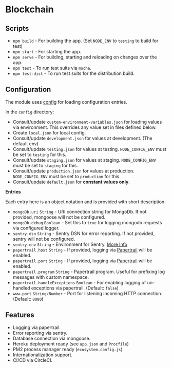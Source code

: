 # Blockchain

## Scripts

- `npm build` - For building the app. (Set `NODE_ENV` to `testing` to build for test)
- `npm start` - For starting the app.
- `npm serve` - For building, starting and reloading on changes over the app.
- `npm test` - To run test suits via `mocha`.
- `npm test-dist` - To run test suits for the distribution build.

## Configuration

The module uses [config](https://www.npmjs.com/package/config) for loading configuration entries.

In the `config` directory:

- Consult/update `custom-environment-variables.json` for loading values via environment. This overrides any value set in files defined below.
- Create `local.json` for local config.
- Consult/update `development.json` for values at development. (The default env)
- Consult/update `testing.json` for values at testing. `NODE_CONFIG_ENV` must be set to `testing` for this.
- Consult/update `staging.json` for values at staging. `NODE_CONFIG_ENV` must be set to `staging` for this.
- Consult/update `production.json` for values at production. `NODE_CONFIG_ENV` must be set to `production` for this.
- Consult/update `default.json` for **constant values only**.

**Entries**

Each entry here is an object notation and is provided with short description.

- `mongoDb.uri` `String` - URI connection string for MongoDb. If not provided, mongoose will not be configured.
- `mongoDb.debug` `Boolean` - Set this to `true` for logging mongodb requests via configured logger.
- `sentry.dsn` `String` - Sentry DSN for error reporting. If not provided, sentry will not be configured.
- `sentry.env` `String` - Environment for Sentry. [More Info](https://docs.sentry.io/learn/environments/?platform=node)
- `papertrail.host` `String` - If provided, logging via [Papertrail](https://papertrail.com) will be enabled.
- `papertrail.port` `String` - If provided, logging via [Papertrail](https://papertrail.com) will be enabled.
- `papertrail.program` `String` - Papertrail program. Useful for prefixing log messages with custom namespace.
- `papertrail.handleExceptions` `Boolean` - For enabling logging of un-handled exceptions via papertrail. (Default: `false`)
- `www.port` `String/Number` - Port for listening incoming HTTP connection. (Default: `8080`)

## Features

- Logging via papertrail.
- Error reporting via sentry.
- Database connection via mongoose.
- Heroku deployment ready (see `app.json` and `Procfile`)
- PM2 process manager ready (`ecosystem.config.js`)
- Internationalization support.
- CI/CD via CircleCI.
